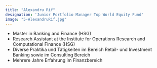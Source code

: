 ```yaml
---
title: "Alexandru Rif"
designation: 'Junior Portfolio Manager Top World Equity Fund'
image: "5-AlexandruRif.jpg"
---
```


- Master in Banking and Finance (HSG)
- Research Assistant at the Institute for Operations Research and Computational Finance (HSG)
- Diverse Praktika und Tätigkeiten im Bereich Retail- und Investment Banking sowie im Consulting Bereich
- Mehrere Jahre Erfahrung im Finanzbereich